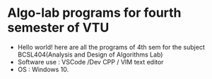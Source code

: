 # Algo-lab programs for fourth semester of VTU
- Hello world! here are all the programs of 4th sem for the subject BCSL404(Analysis and Design of Algorithms Lab)
- Software use : VSCode /Dev CPP / VIM text editor 
- OS : Windows 10.

